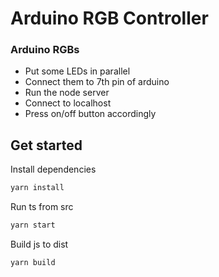 # Arduino RGB Controller

### Arduino RGBs

* Put some LEDs in parallel
* Connect them to 7th pin of arduino
* Run the node server
* Connect to localhost
* Press on/off button accordingly

## Get started

Install dependencies

```bash
yarn install
```

Run ts from src

```bash
yarn start
```

Build js to dist

```bash
yarn build
```